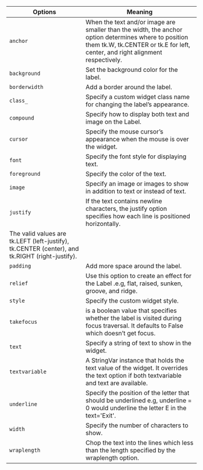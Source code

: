 | Options | Meaning |
| --- | --- |
| `anchor` | When the text and/or image are smaller than the width, the anchor option determines where to position them tk.W, tk.CENTER or tk.E for left, center, and right alignment respectively.|
| `background` | 	Set the background color for the label. |
| `borderwidth` | Add a border around the label. |
| `class_` | Specify a custom widget class name for changing the label’s appearance.|
| `compound` | Specify how to display both text and image on the Label.|
| `cursor` | Specify the mouse cursor’s appearance when the mouse is over the widget.|
| `font` | Specify the font style for displaying text.|
| `foreground` | Specify the color of the text.|
| `image` | Specify an image or images to show in addition to text or instead of text.|
| `justify` |If the text contains newline characters, the justify option specifies how each line is positioned horizontally.
The valid values are tk.LEFT (left-justify), tk.CENTER (center), and tk.RIGHT (right-justify).|
| `padding` | 	Add more space around the label.|
| `relief` | Use this option to create an effect for the Label .e.g, flat, raised, sunken, groove, and ridge.|
| `style` | 	Specify the custom widget style.|
| `takefocus` | is a boolean value that specifies whether the label is visited during focus traversal. It defaults to False which doesn’t get focus.|
| `text` | Specify a string of text to show in the widget.|
| `textvariable` | A StringVar instance that holds the text value of the widget. It overrides the text option if both textvariable and text are available.|
| `underline` |	Specify the position of the letter that should be underlined e.g, underline = 0 would underline the letter E in the text='Exit'.|
| `width` | 	Specify the number of characters to show.|
| `wraplength` | 	Chop the text into the lines which less than the length specified by the wraplength option.|
